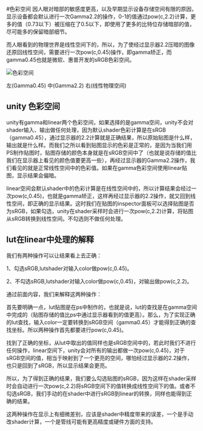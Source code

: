 #色彩空间
因人眼对暗部的敏感度更高，以及早期显示设备存储空间有限的原因，显示设备都会默认进行一次Gamma2.2的操作，0-1的值通过pow(c,2.2)计算，更多的值（0.73以下）被压缩在了0.5以下，即使用了更多的比特位存储暗部的值，尽可能多的保留暗部细节。

而人眼看到的物理世界是线性空间下的，所以，为了使经过显示器2.2压暗的图像还原回线性空间，需要进行一次pow(c,0.45)操作，即gamma矫正，而gamma0.45也就是微软、惠普开发的sRGB色彩空间。

![色彩空间](https://pic1.zhimg.com/v2-a2bb5a3d0b7c0269f95fb51f5f73ef90_r.jpg)

左(Gamma0.45) 中(Gamma2.2) 右(线性物理空间)

## unity 色彩空间
unity有gamma和linear两个色彩空间，如果选择的是gamma空间，unity不会对shader输入、输出做任何处理，因为默认shader色彩计算是在sRGB（gamma0.45），通过显示器的2.2计算就是正确结果，所以原始贴图是什么样，输出就是什么样。而我们之所以看到贴图显示的色彩是正常的，是因为当我们用PS制作贴图时，贴图存储的颜色本身就是在sRGB空间中了（也就是说存储的值比我们在显示器上看见的颜色值要更高一些），再经过显示器的Gamma2.2操作，我们看见的就是正常线性空间中的色彩值。如果在gamma色彩空间使用linear贴图，显示结果会偏暗。

linear空间会默认shader中的色彩计算是在线性空间中的，所以计算结果会经过一次pow(c,0.45)，也就是gamma矫正，这样再经过显示器的2.2操作，就又回到线性空间，即正确的显示结果。这时我们在贴图的inspector面板可以选择贴图是否为sRGB，如果勾选，unity在shader采样时会进行一次pow(c,2.2)计算，将贴图从sRGB转换到线性空间。不勾选则不做任何处理。

## lut在linear中处理的解释
我们有两种操作可以让结果看上去正确：

1、勾选sRGB,lutshader对输入color做pow(c,0.45)。

2、不勾选sRGB,lutshader对输入color做pow(c,0.45)，对输出做pow(c,2.2)。

通过前面内容，我们来解释这两种操作：

首先要明确一点，lut贴图是在ps中制作的，也就是说，lut的查找是在gamma空间中完成的（贴图存储的值比ps中通过显示器看到的值更高）。那么，为了实现正确的lut查找，输入color一定要转换到sRGB空间（gamma0.45）才能得到正确的查找坐标。所以两种操作首先都要进行pow(c,0.45)。

找到了正确的坐标，从lut中取出的值同样也是sRGB空间中的，若此时我们不进行任何操作，linear空间下，unity会对所有的输出都做一次pow(c,0.45)，对于sRGB空间的值，相当于映射到了一个更亮的空间，哪怕经过显示器的2.2操作，也只是回到了sRGB，所以显示结果会更亮。

所以，为了得到正确的结果，我们要么勾选贴图的sRGB，因为这样在shader采样时会自动进行一次pow(c,2.2)将sRGB空间下的值转换成线性空间下的值。或者不勾选sRGB，我们手动的在shader中进行sRGB到linear的转换，同样也能得到正确的结果。

这两种操作在显示上有细微差别，应该是shader中精度带来的误差，一个是手动改shader计算，一个是管线可能有更高精度或硬件方面的支持。

